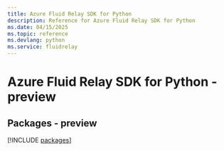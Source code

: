 ```yaml
---
title: Azure Fluid Relay SDK for Python
description: Reference for Azure Fluid Relay SDK for Python
ms.date: 04/15/2025
ms.topic: reference
ms.devlang: python
ms.service: fluidrelay
---
```

# Azure Fluid Relay SDK for Python - preview
## Packages - preview
[!INCLUDE [packages](fluid-relay-index.md)]